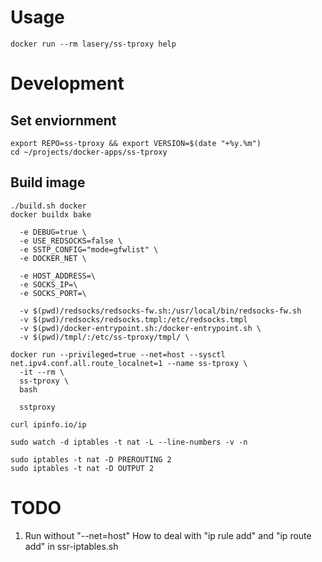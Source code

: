 # Usage
```
docker run --rm lasery/ss-tproxy help
```

# Development

## Set enviornment
```
export REPO=ss-tproxy && export VERSION=$(date "+%y.%m")
cd ~/projects/docker-apps/ss-tproxy
```

## Build image
```
./build.sh docker
docker buildx bake
```

```
  -e DEBUG=true \
  -e USE_REDSOCKS=false \
  -e SSTP_CONFIG="mode=gfwlist" \
  -e DOCKER_NET \

  -e HOST_ADDRESS=\
  -e SOCKS_IP=\
  -e SOCKS_PORT=\

  -v $(pwd)/redsocks/redsocks-fw.sh:/usr/local/bin/redsocks-fw.sh
  -v $(pwd)/redsocks/redsocks.tmpl:/etc/redsocks.tmpl
  -v $(pwd)/docker-entrypoint.sh:/docker-entrypoint.sh \
  -v $(pwd)/tmpl/:/etc/ss-tproxy/tmpl/ \

docker run --privileged=true --net=host --sysctl net.ipv4.conf.all.route_localnet=1 --name ss-tproxy \
  -it --rm \
  ss-tproxy \
  bash

  sstproxy

curl ipinfo.io/ip

sudo watch -d iptables -t nat -L --line-numbers -v -n

sudo iptables -t nat -D PREROUTING 2
sudo iptables -t nat -D OUTPUT 2
```


# TODO
1. Run without "--net=host"
How to deal with "ip rule add" and "ip route add" in ssr-iptables.sh

